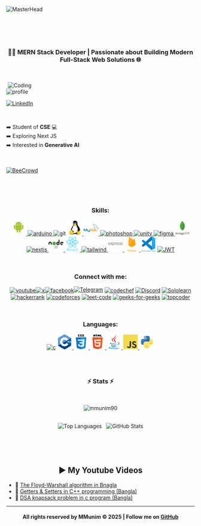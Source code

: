 ![MasterHead](https://i.ibb.co.com/9kgXRDsF/1.png)
<h1 align="center">
        <a href="https://git.io/typing-svg">
            <img src="https://readme-typing-svg.herokuapp.com/?font=Sora&size=35&center=true&vCenter=true&width=500&height=70&duration=5000&lines=I'm+Md+Shahan+Al+Munim;+Programmer;+MERN+Stack+Developer;" alt="">
        </a>
    </h1>
<h3 align="center">👨‍💻 MERN Stack Developer | Passionate about Building Modern Full-Stack Web Solutions 🌐</h3>
<br><br>
<img align="right"  alt="Coding" width="500" src="https://i.giphy.com/media/v1.Y2lkPTc5MGI3NjExdGNuamNmMmxpd3U0NjcwMjJ4azB1NWFzem5lbm91ajcyM3BzeWhodiZlcD12MV9pbnRlcm5hbF9naWZfYnlfaWQmY3Q9Zw/iIqmM5tTjmpOB9mpbn/giphy.gif">

![profile](https://komarev.com/ghpvc/?username=mmunim90&label=PROFILE+VIEWS)

<p align="left">
  <a href="https://www.linkedin.com/in/m-munim/" target="_blank">
    <img src="https://img.shields.io/badge/LinkedIn-Connect-blue?logo=linkedin&style=for-the-badge" alt="LinkedIn" />
  </a>
</p>
<br>

➡️ Student of **CSE** 💻  
➡️ Exploring Next JS  
➡️ Interested in **Generative AI**

<br>

<p align="left">
<a href="https://judge.beecrowd.com/en/profile/1013768" target="_blank">
<img src="https://img.shields.io/badge/BeeCrowd-Profile-green?style=for-the-badge&logo=data:image/png;base64,iVBORw0KGgoAAAANSUhEUgAAABAAAAAQCAYAAAAf8/9hAAABJklEQVQ4T6XTv0sCYRTG8c8xoAEbFg2iiAVRMgwW1EloEXxCXlBI0UnQG/wB+xBMVvEC4E1VBa5EekN5NDaiaTjJrP4f5+XfNfe85xzuVcDvhH8zAWa5iO9ZzDo4zv8n4IrdAHuVbCMthXfMcmGz6GmK9ePZ0I4heMvYBfMZNgL/YBxiKsGmWacTql9jbnGIrYEi2yn2NcDXylq8xbxih8gAnwj6R4OeYJ6Ge1DFt4i6h54Uwq88z4R+IkUg7sB9i6yWba6E7MZoWj/BH7L7rG48qVzj7S38Df4xtMsR6mvEUkIsTYodB5U+jX/ysM3PzR7AXfr+y15TH+h7+KX9FYKQAAAABJRU5ErkJggg==" alt="BeeCrowd" />
</a>
</p>




<br><br><br>

<!--<p align="center">
  <img src="https://github.com/MMunim90/MMunim90/blob/d2a22dd60cf56a9c426e4bf9f74d2dced68bf33a/1.png" alt="Banner Image" width="100%">
</p>

<br>-->

<h3 align="center">Skills:</h3>
<p align="center"> <a href="https://developer.android.com" target="_blank" rel="noreferrer"> <img src="https://raw.githubusercontent.com/devicons/devicon/master/icons/android/android-original-wordmark.svg" alt="android" width="40" height="40"/> </a> <a href="https://www.arduino.cc/" target="_blank" rel="noreferrer"> <img src="https://cdn.worldvectorlogo.com/logos/arduino-1.svg" alt="arduino" width="40" height="40"/> </a> <img src="https://www.vectorlogo.zone/logos/git-scm/git-scm-icon.svg" alt="git" width="40" height="40"/> <a href="https://www.linux.org/" target="_blank" rel="noreferrer"> <img src="https://raw.githubusercontent.com/devicons/devicon/master/icons/linux/linux-original.svg" alt="linux" width="40" height="40"/> </a> <a href="https://www.mysql.com/" target="_blank" rel="noreferrer"> <img src="https://raw.githubusercontent.com/devicons/devicon/master/icons/mysql/mysql-original-wordmark.svg" alt="mysql" width="40" height="40"/> </a> <a href="https://www.photoshop.com/en" target="_blank" rel="noreferrer"> <img src="https://cdn.jsdelivr.net/gh/devicons/devicon/icons/photoshop/photoshop-plain.svg" alt="photoshop" width="40" height="40"/> </a> <a href="https://unity.com/" target="_blank" rel="noreferrer"> <img src="https://www.vectorlogo.zone/logos/unity3d/unity3d-icon.svg" alt="unity" width="40" height="40"/> </a>
<a href="https://www.figma.com/" target="_blank" rel="noreferrer"> <img src="https://www.vectorlogo.zone/logos/figma/figma-icon.svg" alt="figma" width="40" height="40"/> </a> <a href="https://www.mongodb.com/" target="_blank" rel="noreferrer"> <img src="https://raw.githubusercontent.com/devicons/devicon/master/icons/mongodb/mongodb-original-wordmark.svg" alt="mongodb" width="40" height="40"/> </a> <a href="https://nextjs.org/" target="_blank" rel="noreferrer"> <img src="https://cdn.worldvectorlogo.com/logos/nextjs-2.svg" alt="nextjs" width="40" height="40"/> </a> <a href="https://nodejs.org" target="_blank" rel="noreferrer"> <img src="https://raw.githubusercontent.com/devicons/devicon/master/icons/nodejs/nodejs-original-wordmark.svg" alt="nodejs" width="40" height="40"/> </a> <a href="https://reactjs.org/" target="_blank" rel="noreferrer"> <img src="https://raw.githubusercontent.com/devicons/devicon/master/icons/react/react-original-wordmark.svg" alt="react" width="40" height="40"/> </a> <a href="https://tailwindcss.com/" target="_blank" rel="noreferrer"> <img src="https://www.vectorlogo.zone/logos/tailwindcss/tailwindcss-icon.svg" alt="tailwind" width="40" height="40"/> </a> <a href="https://expressjs.com" target="_blank" rel="noreferrer"> <img src="https://raw.githubusercontent.com/devicons/devicon/master/icons/express/express-original-wordmark.svg" alt="express" width="40" height="40"/> </a> <a href="https://firebase.google.com" target="_blank" rel="noreferrer"> <img src="https://raw.githubusercontent.com/devicons/devicon/master/icons/firebase/firebase-plain-wordmark.svg" alt="firebase" width="40" height="40"/></a><a href="https://code.visualstudio.com/" target="_blank" rel="noreferrer">
<img src="https://raw.githubusercontent.com/devicons/devicon/master/icons/vscode/vscode-original-wordmark.svg" alt="vscode" width="40" height="40"/></a> <a href="https://jwt.io" target="_blank" rel="noreferrer"><img src="https://jwt.io/img/pic_logo.svg" alt="JWT" width="40" height="40"/></a></p><br>
  
<h3 align="center">Connect with me:</h3>
<p align="center">
<a href="https://www.youtube.com/@codecraftgamers" target="_blank" rel="noopener noreferrer"><img align="center" src="https://raw.githubusercontent.com/rahuldkjain/github-profile-readme-generator/master/src/images/icons/Social/youtube.svg" alt="youtube" height="30" width="40" /></a><a href="https://x.com/__munim__" target="_blank" rel="noopener noreferrer"><img align="center" src="https://raw.githubusercontent.com/rahuldkjain/github-profile-readme-generator/master/src/images/icons/Social/twitter.svg" alt="x" height="30" width="40" /></a><a href="https://www.facebook.com/profile.php?id=61554851699924" target="blank"><img align="center" src="https://raw.githubusercontent.com/rahuldkjain/github-profile-readme-generator/master/src/images/icons/Social/facebook.svg" alt="facebook" height="30" width="40" /></a><a href="https://t.me/CodeCraftGamers" target="blank"><img src="https://cdn.simpleicons.org/telegram/2CA5E0" alt="Telegram" height="30" width="40"/></a>
<a href="https://www.codechef.com/users/mrpoker" target="blank"><img align="center" src="https://cdn.jsdelivr.net/npm/simple-icons@3.1.0/icons/codechef.svg" alt="codechef" height="30" width="40" /></a>
<a href="https://discord.gg/56AdxQuU" target="blank"><img align="center" src="https://www.svgrepo.com/show/353655/discord-icon.svg" alt="Discord" height="30" width="40" /></a>
<a href="https://www.sololearn.com/en/profile/29786474" target="blank"><img align="center" src="https://www.svgrepo.com/show/519361/sololearn.svg" alt="Sololearn" height="30" width="40" /></a>
<a href="https://www.hackerrank.com/profile/mmunim9_9_01" target="blank"><img align="center" src="https://raw.githubusercontent.com/rahuldkjain/github-profile-readme-generator/master/src/images/icons/Social/hackerrank.svg" alt="hackerrank" height="30" width="40" /></a>
<a href="https://codeforces.com/profile/mmunim" target="blank"><img align="center" src="https://raw.githubusercontent.com/rahuldkjain/github-profile-readme-generator/master/src/images/icons/Social/codeforces.svg" alt="codeforces" height="30" width="40" /></a>
<a href="https://leetcode.com/u/YJzAaouUBh/" target="blank"><img align="center" src="https://raw.githubusercontent.com/rahuldkjain/github-profile-readme-generator/master/src/images/icons/Social/leet-code.svg" alt="leet-code" height="30" width="40" /></a>
<a href="https://auth.geeksforgeeks.org/user/mmunim" target="blank"><img align="center" src="https://raw.githubusercontent.com/rahuldkjain/github-profile-readme-generator/master/src/images/icons/Social/geeks-for-geeks.svg" alt="geeks-for-geeks" height="30" width="40" /></a>
<a href="https://www.topcoder.com/members/mmunim" target="blank"><img align="center" src="https://raw.githubusercontent.com/rahuldkjain/github-profile-readme-generator/master/src/images/icons/Social/topcoder.svg" alt="topcoder" height="30" width="40" /></a>
</p>
<br>
<h3 align="center">Languages:</h3>
<p align="center"> <a href="https://www.cprogramming.com/" target="_blank" rel="noreferrer"><img src="https://img.icons8.com/color/48/000000/c-programming.png" alt="c" width="40" height="40"/></a>
<a href="https://www.w3schools.com/cpp/" target="_blank" rel="noreferrer"> <img src="https://raw.githubusercontent.com/devicons/devicon/master/icons/cplusplus/cplusplus-original.svg" alt="cplusplus" width="40" height="40"/> </a> <a href="https://www.w3schools.com/css/" target="_blank" rel="noreferrer"> <img src="https://raw.githubusercontent.com/devicons/devicon/master/icons/css3/css3-original-wordmark.svg" alt="css3" width="40" height="40"/> </a> <a href="https://www.w3.org/html/" target="_blank" rel="noreferrer"> <img src="https://raw.githubusercontent.com/devicons/devicon/master/icons/html5/html5-original-wordmark.svg" alt="html5" width="40" height="40"/> </a> <a href="https://www.java.com" target="_blank" rel="noreferrer"> <img src="https://raw.githubusercontent.com/devicons/devicon/master/icons/java/java-original.svg" alt="java" width="40" height="40"/> </a> <a href="https://developer.mozilla.org/en-US/docs/Web/JavaScript" target="_blank" rel="noreferrer"> <img src="https://raw.githubusercontent.com/devicons/devicon/master/icons/javascript/javascript-original.svg" alt="javascript" width="40" height="40"/> </a> <a href="https://www.python.org" target="_blank" rel="noreferrer"> <img src="https://raw.githubusercontent.com/devicons/devicon/master/icons/python/python-original.svg" alt="python" width="40" height="40"/> </a> </p>
<br><br>

<h3 align="center">⚡ Stats ⚡</h3> <br>
<p align="center"><img src="https://github-readme-streak-stats.herokuapp.com/?user=mmunim90&show_icons=true&locale=en&layout=compact&theme=radical" alt="mmunim90" /></p> <br>
<div align="center">
  <img 
    src="https://github-readme-stats.vercel.app/api/top-langs?username=mmunim90&show_icons=true&locale=en&layout=compact&theme=radical" 
    alt="Top Languages"
    height="180em"
  />
  &nbsp;
  <img 
    src="https://github-readme-stats.vercel.app/api?username=mmunim90&show_icons=true&locale=en&theme=radical" 
    alt="GitHub Stats"
    height="180em"
  />
</div>
<br><br>
<!--<p align="center"> <a href="https://github.com/ryo-ma/github-profile-trophy"><img src="https://github-profile-trophy.vercel.app/?username=mmunim90&theme=radical" alt="mmunim90" /></a></p>--><br><br>

<h2 align="center">▶️ My Youtube Videos</h2>

 - 🎥 [The Floyd-Warshall algorithm in Bnagla](https://youtu.be/QjZQnw4URv8?si=XdxxvJyjVWHI45TJ)
 - 🎥 [Getters & Setters in C++ programming (Bangla)](https://youtu.be/OnBwNFpZSq0?si=9hTdLTVlCawZXDWt)
 - 🎥 [DSA knapsack problem in c program (Bangla)](https://youtu.be/6Mobf0qmfZ8?si=0oyQOgs_vZ5GwI5B)

---
<sub><h4 align="center">All rights reserved by MMunim © 2025 | Follow me on [GitHub](https://github.com/mmunim90)</h4></sub>

